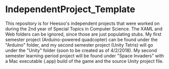 # IndependentProject_Template

This repository is for Heesoo's independent projects that were worked on during the 2nd year of Special Topics in Computer Science. The XAML and Web folders can be ignored, since those are just populating stubs. My first semester project (Arduino-powered quadcopter) can be found under the "Arduino" folder, and my second semester project (Unity Tetris) will go under the "Unity" folder (soon to be created as of 4/2/2018). My second semester learning-period project will be found under "Space Invaders" with a Mac executable (.app) build of the game and the source Unity project file.
